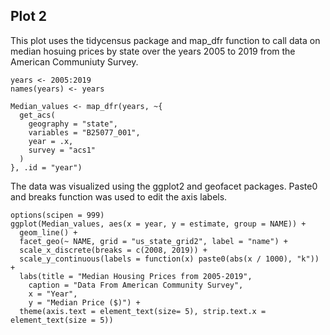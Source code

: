## Plot 2
This plot uses the tidycensus package and map_dfr function to call data on median hosuing prices by state over the years 2005 to 2019 from the American Communiuty Survey.
```
years <- 2005:2019
names(years) <- years

Median_values <- map_dfr(years, ~{
  get_acs(
    geography = "state",
    variables = "B25077_001",
    year = .x,
    survey = "acs1"
  )
}, .id = "year")
```
The data was visualized using the ggplot2 and geofacet packages. Paste0 and breaks function was used to edit the axis labels.
```
options(scipen = 999)
ggplot(Median_values, aes(x = year, y = estimate, group = NAME)) +
  geom_line() +
  facet_geo(~ NAME, grid = "us_state_grid2", label = "name") +
  scale_x_discrete(breaks = c(2008, 2019)) +
  scale_y_continuous(labels = function(x) paste0(abs(x / 1000), "k")) +
  labs(title = "Median Housing Prices from 2005-2019",
    caption = "Data From American Community Survey",
    x = "Year",
    y = "Median Price ($)") +
  theme(axis.text = element_text(size= 5), strip.text.x = element_text(size = 5))
  ```
